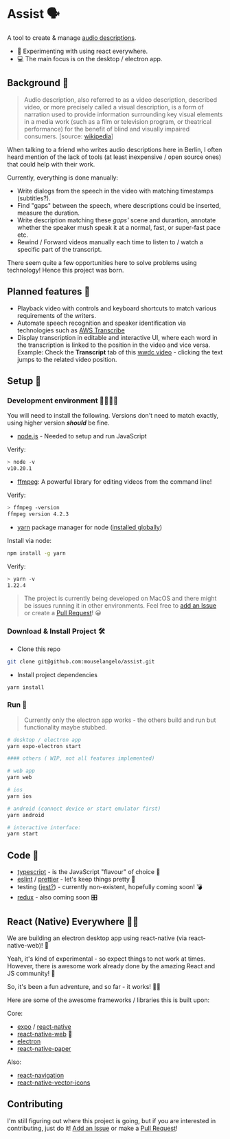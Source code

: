 # Assist 🗣

A tool to create & manage [audio descriptions](https://en.wikipedia.org/wiki/Audio_description).

- 🚀 Experimenting with using react everywhere.
- 💻 The main focus is on the desktop / electron app.

## Background 🐣

> Audio description, also referred to as a video description, described video, or more precisely called a visual description, is a form of narration used to provide information surrounding key visual elements in a media work (such as a film or television program, or theatrical performance) for the benefit of blind and visually impaired consumers. [source: [wikipedia](https://en.wikipedia.org/wiki/Audio_description)]

When talking to a friend who writes audio descriptions here in Berlin, I often heard mention of the lack of tools (at least inexpensive / open source ones) that could help with their work.

Currently, everything is done manually:

- Write dialogs from the speech in the video with matching timestamps (subtitles?).
- Find "gaps" between the speech, where descriptions could be inserted, measure the duration.
- Write description matching these _gaps'_ scene and durartion, annotate whether the speaker mush speak it at a normal, fast, or super-fast pace etc.
- Rewind / Forward videos manually each time to listen to / watch a specific part of the transcript.

There seem quite a few opportunities here to solve problems using technology! Hence this project was born.

## Planned features 🦄

- Playback video with controls and keyboard shortcuts to match various requirements of the writers.
- Automate speech recognition and speaker identification via technologies such as [AWS Transcribe](https://aws.amazon.com/transcribe/)
- Display transcription in editable and interactive UI, where each word in the transcription is linked to the position in the video and vice versa. Example: Check the **Transcript** tab of this [wwdc video](https://developer.apple.com/videos/play/wwdc2019/238/?time=108) - clicking the text jumps to the related video position.

## Setup 🤷

### Development environment 👨‍💻👩‍💻

You will need to install the following. Versions don't need to match exactly, using higher version **_should_** be fine.

- [node.js](https://nodejs.org/en/download/) - Needed to setup and run JavaScript

Verify:

```bash
> node -v
v10.20.1
```

- [ffmpeg](https://ffmpeg.org): A powerful library for editing videos from the command line!

Verify:

```bash
> ffmpeg -version
ffmpeg version 4.2.3
```

- [yarn](https://yarnpkg.com) package manager for node ([installed globally](https://yarnpkg.com/getting-started/install#global-install))

Install via node:

```bash
npm install -g yarn
```

Verify:

```bash
> yarn -v
1.22.4
```

> The project is currently being developed on MacOS and there might be issues running it in other environments. Feel free to [add an Issue] or create a [Pull Request]! 😀

### Download & Install Project 🛠

- Clone this repo

```bash
git clone git@github.com:mouselangelo/assist.git

```

- Install project dependencies

```bash
yarn install
```

### Run 🎉

> Currently only the electron app works - the others build and run but functionality maybe stubbed.

```bash
# desktop / electron app
yarn expo-electron start

#### others ( WIP, not all features implemented)

# web app
yarn web

# ios
yarn ios

# android (connect device or start emulator first)
yarn android

# interactive interface:
yarn start

```

## Code 🎯

- [typescript](https://www.typescriptlang.org) - is the JavaScript "flavour" of choice 🍦
- [eslint](https://eslint.org) / [prettier](https://prettier.io) - let's keep things pretty 💄
- testing ([jest?](https://jestjs.io)) - currently non-existent, hopefully coming soon! 💣
- [redux](https://redux.js.org) - also coming soon 🎛

## React (Native) Everywhere 🤹‍♂️

We are building an electron desktop app using react-native (via react-native-web)! 🙊

Yeah, it's kind of experimental - so expect things to not work at times. However, there is awesome work already done by the amazing React and JS community! 🙏

So, it's been a fun adventure, and so far - it works! 🏄‍♂️

Here are some of the awesome frameworks / libraries this is built upon:

Core:

- [expo](https://expo.io) / [react-native](https://reactnative.dev)
- [react-native-web](https://github.com/necolas/react-native-web) 🖤
- [electron](https://www.electronjs.org)
- [react-native-paper](https://reactnativepaper.com)

Also:

- [react-navigation](https://reactnavigation.org)
- [react-native-vector-icons](https://github.com/oblador/react-native-vector-icons)

## Contributing

I'm still figuring out where this project is going, but if you are interested in contributing, just do it! [Add an Issue] or make a [Pull Request]!

[add an issue]: https://github.com/mouselangelo/assist/issues/new
[pull request]: https://github.com/mouselangelo/assist/compare
